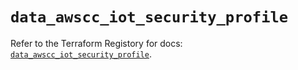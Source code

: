 # `data_awscc_iot_security_profile`

Refer to the Terraform Registory for docs: [`data_awscc_iot_security_profile`](https://registry.terraform.io/providers/hashicorp/awscc/0.70.0/docs/data-sources/iot_security_profile).
